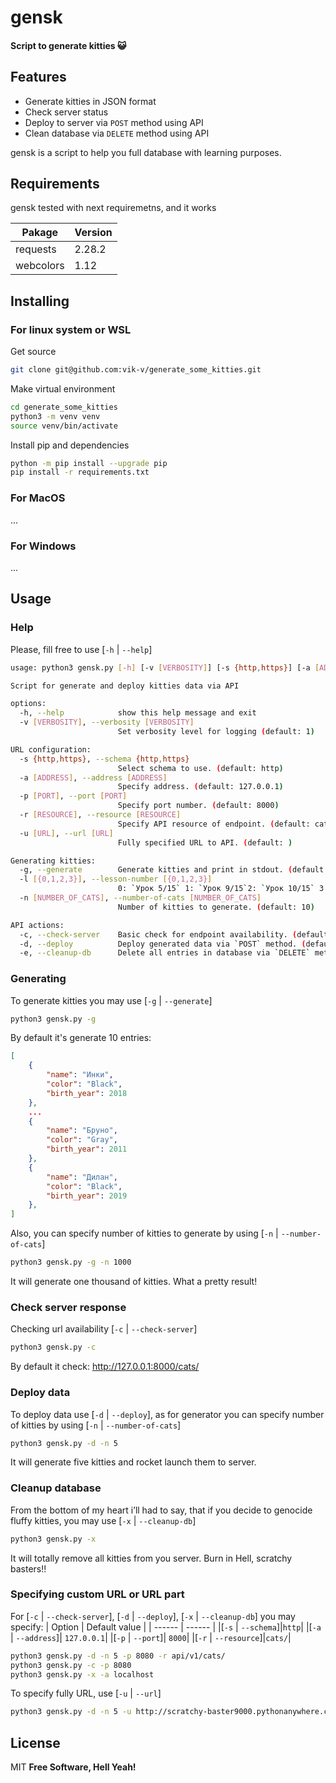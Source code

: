 # gensk
#### Script to generate kitties  😺
## Features
- Generate kitties in JSON format
- Check server status
- Deploy to server via `POST` method using API
- Clean database via `DELETE` method using API

gensk is a script to help you full database with learning purposes.

## Requirements
gensk tested with next requiremetns, and it works

| Pakage | Version |
| ------ | ------ |
| requests | 2.28.2 |
| webcolors | 1.12 |

## Installing
### For linux system or WSL
Get source
```sh
git clone git@github.com:vik-v/generate_some_kitties.git
```
Make virtual environment
```sh
cd generate_some_kitties
python3 -m venv venv
source venv/bin/activate
```
Install pip and dependencies
```sh
python -m pip install --upgrade pip
pip install -r requirements.txt
```
### For MacOS
...
### For Windows
...

## Usage
### Help
Please, fill free to use [`-h` | `--help`]
```sh
usage: python3 gensk.py [-h] [-v [VERBOSITY]] [-s {http,https}] [-a [ADDRESS]] [-p [PORT]] [-r [RESOURCE]] [-u [URL]] [-g] [-l [{0,1,2,3}]] [-n [NUMBER_OF_CATS]] [-c | -d | -e]

Script for generate and deploy kitties data via API

options:
  -h, --help            show this help message and exit
  -v [VERBOSITY], --verbosity [VERBOSITY]
                        Set verbosity level for logging (default: 1)

URL configuration:
  -s {http,https}, --schema {http,https}
                        Select schema to use. (default: http)
  -a [ADDRESS], --address [ADDRESS]
                        Specify address. (default: 127.0.0.1)
  -p [PORT], --port [PORT]
                        Specify port number. (default: 8000)
  -r [RESOURCE], --resource [RESOURCE]
                        Specify API resource of endpoint. (default: cats/)
  -u [URL], --url [URL]
                        Fully specified URL to API. (default: )

Generating kitties:
  -g, --generate        Generate kitties and print in stdout. (default: False)
  -l [{0,1,2,3}], --lesson-number [{0,1,2,3}]
                        0: `Урок 5/15` 1: `Урок 9/15`2: `Урок 10/15` 3: `Урок 12/15`. (default: 0)
  -n [NUMBER_OF_CATS], --number-of-cats [NUMBER_OF_CATS]
                        Number of kitties to generate. (default: 10)

API actions:
  -c, --check-server    Basic check for endpoint availability. (default: False)
  -d, --deploy          Deploy generated data via `POST` method. (default: False)
  -e, --cleanup-db      Delete all entries in database via `DELETE` method. (default: False)
```

### Generating
To generate kitties you may use [`-g` | `--generate`]
```sh
python3 gensk.py -g
```
By default it's generate 10 entries:
```json
[
    {
        "name": "Инки",
        "color": "Black",
        "birth_year": 2018
    },
    ...
    {
        "name": "Бруно",
        "color": "Gray",
        "birth_year": 2011
    },
    {
        "name": "Дилан",
        "color": "Black",
        "birth_year": 2019
    },
]
```
Also, you can specify number of kitties to generate by using [`-n` |  `--number-of-cats`]
```sh
python3 gensk.py -g -n 1000
```
It will generate one thousand of kitties. What a pretty result!

### Check server response
Checking url availability [`-c` |  `--check-server`]
```sh
python3 gensk.py -c
```
By default it check: http://127.0.0.1:8000/cats/

### Deploy data
To deploy data use [`-d` | `--deploy`], as for generator you can specify number of kitties by using [`-n` |  `--number-of-cats`]
```sh
python3 gensk.py -d -n 5
```
It will generate five kitties and rocket launch them to server.

### Cleanup database
From the bottom of my heart i’ll had to say, that if you decide to genocide fluffy kitties, you may use [`-x` | `--cleanup-db`]
```sh
python3 gensk.py -x
```
It will totally remove all kitties from you server. Burn in Hell, scratchy basters!!

### Specifying custom URL or URL part
For [`-c` | `--check-server`], [`-d` | `--deploy`], [`-x` | `--cleanup-db`] you may specify:
| Option | Default value |
| ------ | ------ |
|[`-s` \| `--schema`]|`http`|
|[`-a` \| `--address`]| `127.0.0.1`|
|[`-p` \| `--port`]| `8000`|
|[`-r` \| `--resource`]|`cats/`|
```sh
python3 gensk.py -d -n 5 -p 8080 -r api/v1/cats/
python3 gensk.py -c -p 8080
python3 gensk.py -x -a localhost
```
To specify fully URL, use [`-u` | `--url`]
```sh
python3 gensk.py -d -n 5 -u http://scratchy-baster9000.pythonanywhere.com:1234/cats/
```
## License

MIT
**Free Software, Hell Yeah!**
